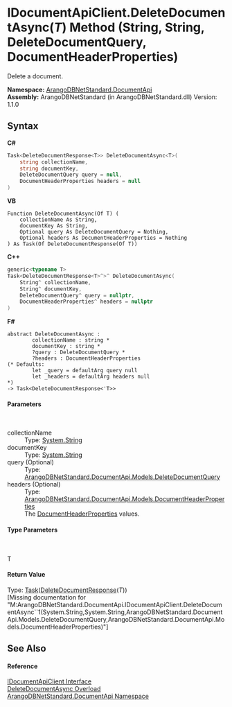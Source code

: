 # IDocumentApiClient.DeleteDocumentAsync(*T*) Method (String, String, DeleteDocumentQuery, DocumentHeaderProperties)
 

Delete a document.

**Namespace:**&nbsp;<a href="927cb31f-380a-2bf4-a1ca-09ab720e232b">ArangoDBNetStandard.DocumentApi</a><br />**Assembly:**&nbsp;ArangoDBNetStandard (in ArangoDBNetStandard.dll) Version: 1.1.0

## Syntax

**C#**<br />
``` C#
Task<DeleteDocumentResponse<T>> DeleteDocumentAsync<T>(
	string collectionName,
	string documentKey,
	DeleteDocumentQuery query = null,
	DocumentHeaderProperties headers = null
)

```

**VB**<br />
``` VB
Function DeleteDocumentAsync(Of T) ( 
	collectionName As String,
	documentKey As String,
	Optional query As DeleteDocumentQuery = Nothing,
	Optional headers As DocumentHeaderProperties = Nothing
) As Task(Of DeleteDocumentResponse(Of T))
```

**C++**<br />
``` C++
generic<typename T>
Task<DeleteDocumentResponse<T>^>^ DeleteDocumentAsync(
	String^ collectionName, 
	String^ documentKey, 
	DeleteDocumentQuery^ query = nullptr, 
	DocumentHeaderProperties^ headers = nullptr
)
```

**F#**<br />
``` F#
abstract DeleteDocumentAsync : 
        collectionName : string * 
        documentKey : string * 
        ?query : DeleteDocumentQuery * 
        ?headers : DocumentHeaderProperties 
(* Defaults:
        let _query = defaultArg query null
        let _headers = defaultArg headers null
*)
-> Task<DeleteDocumentResponse<'T>> 

```


#### Parameters
&nbsp;<dl><dt>collectionName</dt><dd>Type: <a href="https://docs.microsoft.com/dotnet/api/system.string" target="_blank" rel="noopener noreferrer">System.String</a><br /></dd><dt>documentKey</dt><dd>Type: <a href="https://docs.microsoft.com/dotnet/api/system.string" target="_blank" rel="noopener noreferrer">System.String</a><br /></dd><dt>query (Optional)</dt><dd>Type: <a href="2b33c58b-f17b-6f48-3c6d-1f6e6fc25880">ArangoDBNetStandard.DocumentApi.Models.DeleteDocumentQuery</a><br /></dd><dt>headers (Optional)</dt><dd>Type: <a href="ec926014-3226-807e-03cf-3e590a993eb8">ArangoDBNetStandard.DocumentApi.Models.DocumentHeaderProperties</a><br />The <a href="ec926014-3226-807e-03cf-3e590a993eb8">DocumentHeaderProperties</a> values.</dd></dl>

#### Type Parameters
&nbsp;<dl><dt>T</dt><dd /></dl>

#### Return Value
Type: <a href="https://docs.microsoft.com/dotnet/api/system.threading.tasks.task-1" target="_blank" rel="noopener noreferrer">Task</a>(<a href="63dfe594-1cf8-a278-65a2-a0469b8d54a3">DeleteDocumentResponse</a>(*T*))<br />\[Missing <returns> documentation for "M:ArangoDBNetStandard.DocumentApi.IDocumentApiClient.DeleteDocumentAsync``1(System.String,System.String,ArangoDBNetStandard.DocumentApi.Models.DeleteDocumentQuery,ArangoDBNetStandard.DocumentApi.Models.DocumentHeaderProperties)"\]

## See Also


#### Reference
<a href="51df5b95-04af-da7c-e481-e78cd0e61d1c">IDocumentApiClient Interface</a><br /><a href="802d5e1b-08df-9191-61a8-b5dc37ca89ca">DeleteDocumentAsync Overload</a><br /><a href="927cb31f-380a-2bf4-a1ca-09ab720e232b">ArangoDBNetStandard.DocumentApi Namespace</a><br />